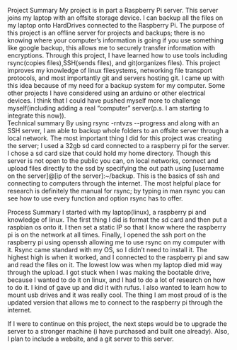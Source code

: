 Project Summary
My project is in part a Raspberry Pi server. This server joins my laptop with an offsite storage device. I can backup all the files on my laptop onto HardDrives connected to the Raspberry Pi. The purpose of this project is an offline server for projects and backups; there is no knowing where your computer’s information is going if you use something like google backup, this allows me to securely transfer information with encryptions. Through this project, I have learned how to use tools including rsync(copies files)¸SSH(sends files), and git(organizes files). This project improves my knowledge of linux filesystems, networking file transport protocols, and most importantly git and servers hosting git. I came up with this idea because of my need for a backup system for my computer. Some other projects I have considered using an arduino or other electrical devices. I think that I could have pushed myself more to challenge myself(including adding a real “computer” server(p.s. I am starting to integrate this now)).  
Technical summary
By using rsync -rntvzs --progress and along with an SSH server, I am able to backup whole folders to an offsite server through a local network. The most important thing I did for  this project was creating the server; I used a 32gb sd card connected to a raspberry pi for the server. I chose a sd card size that could hold my home directory. Though this server is not open to the public you can, on local networks, connect and upload files directly to the ssd by specifying the out path using [username on the server]@[ip of the server]:~/backup. This is the basics of ssh and connecting to computers through the internet. The most helpful place for research is definitely the manual for rsync; by typing in man rsync you can see how to use every function and option rsync has to offer.


Process Summary
I started with my laptop(linux), a raspberry pi and knowledge of linux. The first thing I did is format the sd card and then put a raspbian os onto it. I then set a static IP so that I know where the raspberry pi is on the network at all times. Finally, I opened the ssh port on the raspberry pi using openssh allowing me to use rsync on my computer with it. Rsync came standard with my OS, so I didn’t need to install it. The highest high is when it worked, and I connected to the raspberry pi and saw and read the files on it. The lowest low was when my laptop died mid way through the upload. I got stuck when I was making the bootable drive, because I wanted to do it on linux, and I had to do a lot of research on how to do it. I kind of gave up and did it with rufus. I also wanted to learn how to mount usb drives and it was really cool. The thing I am most proud of is the updated version that allows me to connect to the raspberry pi through the internet.

If I were to continue on this project, the next steps would be to upgrade the server to a stronger machine (i have purchased and built one already). Also, I plan to include a website, and a git server to this server. 

